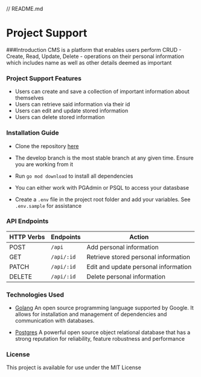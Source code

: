 // README.md

# Project Support

###Introduction
CMS is a platform that enables users perform CRUD - Create, Read, Update, Delete - operations on their personal information which includes name as well as other details deemed as important

### Project Support Features

-   Users can create and save a collection of important information about themselves
-   Users can retrieve said information via their id
-   Users can edit and update stored information
-   Users can delete stored information

### Installation Guide

-   Clone the repository [here](https://www.github.com/Huey-Emma/)
-   The develop branch is the most stable branch at any given time. Ensure you are working from it

-   Run `go mod download` to install all dependencies
-   You can either work with PGAdmin or PSQL to access your datasbase
-   Create a `.env` file in the project root folder and add your variables. See `.env.sample` for assistance

### API Endpoints

| HTTP Verbs | Endpoints  | Action                               |
| ---------- | ---------- | ------------------------------------ |
| POST       | `/api`     | Add personal information             |
| GET        | `/api/:id` | Retrieve stored personal information |
| PATCH      | `/api/:id` | Edit and update personal information |
| DELETE     | `/api/:id` | Delete personal information          |

### Technologies Used

-   [Golang]("https://go.dev")
    An open source programming language supported by Google. It allows for installation and management of dependencies and communication with databases.

-   [Postgres]("https://www.postgresql.org")
    A powerful open source object relational database that has a strong reputation for reliability, feature robustness and performance

### License

This project is available for use under the MIT License
